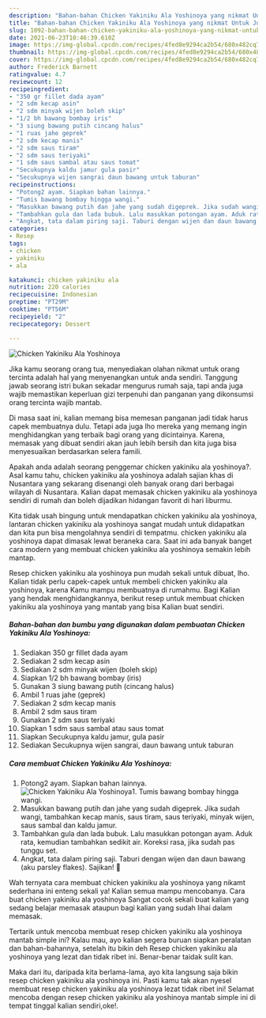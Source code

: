 ```yaml
---
description: "Bahan-bahan Chicken Yakiniku Ala Yoshinoya yang nikmat Untuk Jualan"
title: "Bahan-bahan Chicken Yakiniku Ala Yoshinoya yang nikmat Untuk Jualan"
slug: 1092-bahan-bahan-chicken-yakiniku-ala-yoshinoya-yang-nikmat-untuk-jualan
date: 2021-06-23T10:46:39.610Z
image: https://img-global.cpcdn.com/recipes/4fed8e9294ca2b54/680x482cq70/chicken-yakiniku-ala-yoshinoya-foto-resep-utama.jpg
thumbnail: https://img-global.cpcdn.com/recipes/4fed8e9294ca2b54/680x482cq70/chicken-yakiniku-ala-yoshinoya-foto-resep-utama.jpg
cover: https://img-global.cpcdn.com/recipes/4fed8e9294ca2b54/680x482cq70/chicken-yakiniku-ala-yoshinoya-foto-resep-utama.jpg
author: Frederick Barnett
ratingvalue: 4.7
reviewcount: 12
recipeingredient:
- "350 gr fillet dada ayam"
- "2 sdm kecap asin"
- "2 sdm minyak wijen boleh skip"
- "1/2 bh bawang bombay iris"
- "3 siung bawang putih cincang halus"
- "1 ruas jahe geprek"
- "2 sdm kecap manis"
- "2 sdm saus tiram"
- "2 sdm saus teriyaki"
- "1 sdm saus sambal atau saus tomat"
- "Secukupnya kaldu jamur gula pasir"
- "Secukupnya wijen sangrai daun bawang untuk taburan"
recipeinstructions:
- "Potong2 ayam. Siapkan bahan lainnya."
- "Tumis bawang bombay hingga wangi."
- "Masukkan bawang putih dan jahe yang sudah digeprek. Jika sudah wangi, tambahkan kecap manis, saus tiram, saus teriyaki, minyak wijen, saus sambal dan kaldu jamur."
- "Tambahkan gula dan lada bubuk. Lalu masukkan potongan ayam. Aduk rata, kemudian tambahkan sedikit air. Koreksi rasa, jika sudah pas tunggu set."
- "Angkat, tata dalam piring saji. Taburi dengan wijen dan daun bawang (aku parsley flakes). Sajikan! 🧡"
categories:
- Resep
tags:
- chicken
- yakiniku
- ala

katakunci: chicken yakiniku ala 
nutrition: 220 calories
recipecuisine: Indonesian
preptime: "PT29M"
cooktime: "PT56M"
recipeyield: "2"
recipecategory: Dessert

---
```



![Chicken Yakiniku Ala Yoshinoya](https://img-global.cpcdn.com/recipes/4fed8e9294ca2b54/680x482cq70/chicken-yakiniku-ala-yoshinoya-foto-resep-utama.jpg)

Jika kamu seorang orang tua, menyediakan olahan nikmat untuk orang tercinta adalah hal yang menyenangkan untuk anda sendiri. Tanggung jawab seorang istri bukan sekadar mengurus rumah saja, tapi anda juga wajib memastikan keperluan gizi terpenuhi dan panganan yang dikonsumsi orang tercinta wajib mantab.

Di masa  saat ini, kalian memang bisa memesan panganan jadi tidak harus capek membuatnya dulu. Tetapi ada juga lho mereka yang memang ingin menghidangkan yang terbaik bagi orang yang dicintainya. Karena, memasak yang dibuat sendiri akan jauh lebih bersih dan kita juga bisa menyesuaikan berdasarkan selera famili. 



Apakah anda adalah seorang penggemar chicken yakiniku ala yoshinoya?. Asal kamu tahu, chicken yakiniku ala yoshinoya adalah sajian khas di Nusantara yang sekarang disenangi oleh banyak orang dari berbagai wilayah di Nusantara. Kalian dapat memasak chicken yakiniku ala yoshinoya sendiri di rumah dan boleh dijadikan hidangan favorit di hari liburmu.

Kita tidak usah bingung untuk mendapatkan chicken yakiniku ala yoshinoya, lantaran chicken yakiniku ala yoshinoya sangat mudah untuk didapatkan dan kita pun bisa mengolahnya sendiri di tempatmu. chicken yakiniku ala yoshinoya dapat dimasak lewat beraneka cara. Saat ini ada banyak banget cara modern yang membuat chicken yakiniku ala yoshinoya semakin lebih mantap.

Resep chicken yakiniku ala yoshinoya pun mudah sekali untuk dibuat, lho. Kalian tidak perlu capek-capek untuk membeli chicken yakiniku ala yoshinoya, karena Kamu mampu membuatnya di rumahmu. Bagi Kalian yang hendak menghidangkannya, berikut resep untuk membuat chicken yakiniku ala yoshinoya yang mantab yang bisa Kalian buat sendiri.

<!--inarticleads1-->

##### Bahan-bahan dan bumbu yang digunakan dalam pembuatan Chicken Yakiniku Ala Yoshinoya:

1. Sediakan 350 gr fillet dada ayam
1. Sediakan 2 sdm kecap asin
1. Sediakan 2 sdm minyak wijen (boleh skip)
1. Siapkan 1/2 bh bawang bombay (iris)
1. Gunakan 3 siung bawang putih (cincang halus)
1. Ambil 1 ruas jahe (geprek)
1. Sediakan 2 sdm kecap manis
1. Ambil 2 sdm saus tiram
1. Gunakan 2 sdm saus teriyaki
1. Siapkan 1 sdm saus sambal atau saus tomat
1. Siapkan Secukupnya kaldu jamur, gula pasir
1. Sediakan Secukupnya wijen sangrai, daun bawang untuk taburan




<!--inarticleads2-->

##### Cara membuat Chicken Yakiniku Ala Yoshinoya:

1. Potong2 ayam. Siapkan bahan lainnya.
<img src="https://img-global.cpcdn.com/steps/ace8e87156959fe1/160x128cq70/chicken-yakiniku-ala-yoshinoya-langkah-memasak-1-foto.jpg" alt="Chicken Yakiniku Ala Yoshinoya">1. Tumis bawang bombay hingga wangi.
1. Masukkan bawang putih dan jahe yang sudah digeprek. Jika sudah wangi, tambahkan kecap manis, saus tiram, saus teriyaki, minyak wijen, saus sambal dan kaldu jamur.
1. Tambahkan gula dan lada bubuk. Lalu masukkan potongan ayam. Aduk rata, kemudian tambahkan sedikit air. Koreksi rasa, jika sudah pas tunggu set.
1. Angkat, tata dalam piring saji. Taburi dengan wijen dan daun bawang (aku parsley flakes). Sajikan! 🧡




Wah ternyata cara membuat chicken yakiniku ala yoshinoya yang nikamt sederhana ini enteng sekali ya! Kalian semua mampu mencobanya. Cara buat chicken yakiniku ala yoshinoya Sangat cocok sekali buat kalian yang sedang belajar memasak ataupun bagi kalian yang sudah lihai dalam memasak.

Tertarik untuk mencoba membuat resep chicken yakiniku ala yoshinoya mantab simple ini? Kalau mau, ayo kalian segera buruan siapkan peralatan dan bahan-bahannya, setelah itu bikin deh Resep chicken yakiniku ala yoshinoya yang lezat dan tidak ribet ini. Benar-benar taidak sulit kan. 

Maka dari itu, daripada kita berlama-lama, ayo kita langsung saja bikin resep chicken yakiniku ala yoshinoya ini. Pasti kamu tak akan nyesel membuat resep chicken yakiniku ala yoshinoya lezat tidak ribet ini! Selamat mencoba dengan resep chicken yakiniku ala yoshinoya mantab simple ini di tempat tinggal kalian sendiri,oke!.

